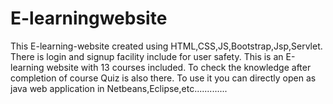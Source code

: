 # E-learningwebsite
This E-learning-website created using HTML,CSS,JS,Bootstrap,Jsp,Servlet. There is login and signup facility include for user safety. This is an E-learning website with 13 courses included. To check the knowledge after completion of course Quiz is also there. 
To use it you can directly open as java web application in Netbeans,Eclipse,etc.............
